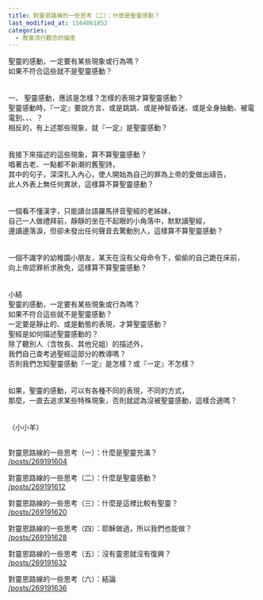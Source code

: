```yaml
---
title: 對靈恩路線的一些思考（二）：什麼是聖靈感動？
last_modified_at: 1564061852
categories:
  - 教會流行觀念的偏差
---
```


<div>聖靈的感動，一定要有某些現象或行為嗎？</div>

<div>如果不符合這些就不是聖靈感動？</div>

<div>&nbsp;</div>

<div>&nbsp;</div>

<div>一、<span style="white-space:pre"> </span>聖靈感動，應該是怎樣？怎樣的表現才算聖靈感動？</div>

<div>聖靈感動時，『一定』要說方言、或是跳跳、或是神智昏迷、或是全身抽動、被電電到、、、？</div>

<div>相反的，有上述那些現象，就『一定』是聖靈感動？</div>

<div>&nbsp;</div>

<div>&nbsp;</div>

<div>我接下來描述的這些現象，算不算聖靈感動？</div>

<div>唱著古老、一點都不新潮的舊聖詩，</div>

<div>其中的句子，深深扎入內心，使人開始為自己的罪為上帝的愛做出禱告，</div>

<div>此人外表上無任何異狀，這樣算不算聖靈感動？</div>

<div>&nbsp;</div>

<div>&nbsp;</div>

<div>一個看不懂漢字，只能讀台語羅馬拼音聖經的老姊妹，</div>

<div>自己一人做禮拜前，靜靜的坐在不起眼的小角落中，默默讀聖經，</div>

<div>邊讀邊落淚，但卻未發出任何聲音去驚動別人，這樣算不算聖靈感動？</div>

<div>&nbsp;</div>

<div>&nbsp;</div>

<div>一個不識字的幼稚園小朋友，某天在沒有父母命令下，偷偷的自己跪在床前，</div>

<div>向上帝認罪祈求赦免，這樣算不算聖靈感動？</div>

<div>&nbsp;</div>

<div>&nbsp;</div>

<div>小結</div>

<div>聖靈的感動，一定要有某些現象或行為嗎？</div>

<div>如果不符合這些就不是聖靈感動？</div>

<div>一定要是靜止的、或是動態的表現，才算聖靈感動？</div>

<div>聖經是如何描述聖靈感動的？</div>

<div>除了聽別人（含牧長、其他兄姐）的描述外，</div>

<div>我們自己查考過聖經這部分的教導嗎？</div>

<div>否則我們怎知聖靈感動『一定』是怎樣？或『一定』不怎樣？</div>

<div>&nbsp;</div>

<div>&nbsp;</div>

<div>如果，聖靈的感動，可以有各種不同的表現，不同的方式，</div>

<div>那麼，一直去追求某些特殊現象，否則就認為沒被聖靈感動，這樣合適嗎？</div>

<div>&nbsp;</div>

<div>&nbsp;</div>

<div>（小小羊）</div>

<div>&nbsp;</div>

<div>
<p>對靈恩路線的一些思考（一）：什麼是聖靈充滿？<br>
<a href="/posts/269191604" target="_blank">/posts/269191604</a></p>

<p>對靈恩路線的一些思考（二）：什麼是聖靈感動？<br>
<a href="/posts/269191612" target="_blank">/posts/269191612</a></p>

<p>對靈恩路線的一些思考（三）：什麼是這裡比較有聖靈？<br>
<a href="/posts/269191620" target="_blank">/posts/269191620</a></p>

<p>對靈恩路線的一些思考（四）：耶穌做過，所以我們也能做？<br>
<a href="/posts/269191628" target="_blank">/posts/269191628</a></p>

<p>對靈恩路線的一些思考（五）：沒有靈恩就沒有復興？<br>
<a href="/posts/269191632" target="_blank">/posts/269191632</a></p>

<p>對靈恩路線的一些思考（六）：結論<br>
<a href="/posts/269191636" target="_blank">/posts/269191636</a></p>
</div>

<div>
<p>&nbsp;</p>
</div>

